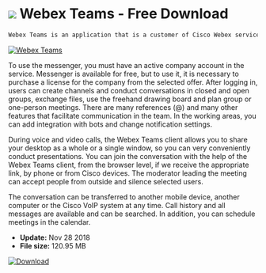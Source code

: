 # ![](https://cdn.softexe.net/static/icon/8/webex-teams-9550.png) Webex Teams  - Free Download

```sh
Webex Teams is an application that is a customer of Cisco Webex service, used for teamwork and conducting teleconferences.
```
[![Webex Teams](https://gallery.dpcdn.pl/imgc/Tools/86267/g_-_420x350_1.5_-_xe1ee6ad6-24b8-48ad-9939-19a586dde542.png)](https://softexe.net/win/internet/messenger/webex-teams:aeeR.html)

To use the messenger, you must have an active company account in the service. Messenger is available for free, but to use it, it is necessary to purchase a license for the company from the selected offer. After logging in, users can create channels and conduct conversations in closed and open groups, exchange files, use the freehand drawing board and plan group or one-person meetings. There are many references (@) and many other features that facilitate communication in the team. In the working areas, you can add integration with bots and change notification settings. 
 
 
 During voice and video calls, the Webex Teams client allows you to share your desktop as a whole or a single window, so you can very conveniently conduct presentations. You can join the conversation with the help of the Webex Teams client, from the browser level, if we receive the appropriate link, by phone or from Cisco devices. The moderator leading the meeting can accept people from outside and silence selected users. 
 
 
 The conversation can be transferred to another mobile device, another computer or the Cisco VoIP system at any time. Call history and all messages are available and can be searched. In addition, you can schedule meetings in the calendar.


- **Update:** Nov 28 2018
- **File size:** 120.95 MB

[![Download](https://cdn.softexe.net/static/img/download.png)](https://softexe.net/win/internet/messenger/webex-teams:aeeR.html)

